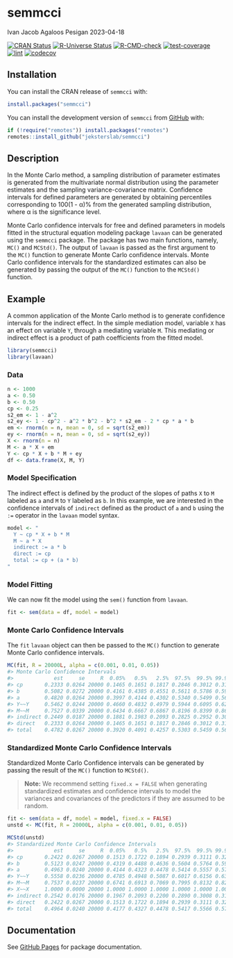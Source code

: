 semmcci
================
Ivan Jacob Agaloos Pesigan
2023-04-18

<!-- README.md is generated from README.Rmd. Please edit that file -->
<!-- badges: start -->

[![CRAN
Status](https://www.r-pkg.org/badges/version/semmcci)](https://cran.r-project.org/package=semmcci)
[![R-Universe
Status](https://jeksterslab.r-universe.dev/badges/semmcci)](https://jeksterslab.r-universe.dev)
[![R-CMD-check](https://github.com/jeksterslab/semmcci/workflows/R-CMD-check/badge.svg)](https://github.com/jeksterslab/semmcci/actions)
[![test-coverage](https://github.com/jeksterslab/semmcci/actions/workflows/test-coverage.yaml/badge.svg)](https://github.com/jeksterslab/semmcci/actions/workflows/test-coverage.yaml)
[![lint](https://github.com/jeksterslab/semmcci/actions/workflows/lint.yaml/badge.svg)](https://github.com/jeksterslab/semmcci/actions/workflows/lint.yaml)
[![codecov](https://codecov.io/gh/jeksterslab/semmcci/branch/main/graph/badge.svg?token=KVLUET3DJ6)](https://codecov.io/gh/jeksterslab/semmcci)
<!-- badges: end -->

## Installation

You can install the CRAN release of `semmcci` with:

``` r
install.packages("semmcci")
```

You can install the development version of `semmcci` from
[GitHub](https://github.com/jeksterslab/semmcci) with:

``` r
if (!require("remotes")) install.packages("remotes")
remotes::install_github("jeksterslab/semmcci")
```

## Description

In the Monte Carlo method, a sampling distribution of parameter
estimates is generated from the multivariate normal distribution using
the parameter estimates and the sampling variance-covariance matrix.
Confidence intervals for defined parameters are generated by obtaining
percentiles corresponding to 100(1 - α)% from the generated sampling
distribution, where α is the significance level.

Monte Carlo confidence intervals for free and defined parameters in
models fitted in the structural equation modeling package `lavaan` can
be generated using the `semmcci` package. The package has two main
functions, namely, `MC()` and `MCStd()`. The output of `lavaan` is
passed as the first argument to the `MC()` function to generate Monte
Carlo confidence intervals. Monte Carlo confidence intervals for the
standardized estimates can also be generated by passing the output of
the `MC()` function to the `MCStd()` function.

## Example

A common application of the Monte Carlo method is to generate confidence
intervals for the indirect effect. In the simple mediation model,
variable `X` has an effect on variable `Y`, through a mediating variable
`M`. This mediating or indirect effect is a product of path coefficients
from the fitted model.

``` r
library(semmcci)
library(lavaan)
```

### Data

``` r
n <- 1000
a <- 0.50
b <- 0.50
cp <- 0.25
s2_em <- 1 - a^2
s2_ey <- 1 - cp^2 - a^2 * b^2 - b^2 * s2_em - 2 * cp * a * b
em <- rnorm(n = n, mean = 0, sd = sqrt(s2_em))
ey <- rnorm(n = n, mean = 0, sd = sqrt(s2_ey))
X <- rnorm(n = n)
M <- a * X + em
Y <- cp * X + b * M + ey
df <- data.frame(X, M, Y)
```

### Model Specification

The indirect effect is defined by the product of the slopes of paths `X`
to `M` labeled as `a` and `M` to `Y` labeled as `b`. In this example, we
are interested in the confidence intervals of `indirect` defined as the
product of `a` and `b` using the `:=` operator in the `lavaan` model
syntax.

``` r
model <- "
  Y ~ cp * X + b * M
  M ~ a * X
  indirect := a * b
  direct := cp
  total := cp + (a * b)
"
```

### Model Fitting

We can now fit the model using the `sem()` function from `lavaan`.

``` r
fit <- sem(data = df, model = model)
```

### Monte Carlo Confidence Intervals

The `fit` `lavaan` object can then be passed to the `MC()` function to
generate Monte Carlo confidence intervals.

``` r
MC(fit, R = 20000L, alpha = c(0.001, 0.01, 0.05))
#> Monte Carlo Confidence Intervals
#>             est     se     R  0.05%   0.5%   2.5%  97.5%  99.5% 99.95%
#> cp       0.2333 0.0264 20000 0.1465 0.1651 0.1817 0.2846 0.3012 0.3165
#> b        0.5082 0.0272 20000 0.4161 0.4385 0.4551 0.5611 0.5786 0.5988
#> a        0.4820 0.0264 20000 0.3997 0.4144 0.4302 0.5340 0.5499 0.5680
#> Y~~Y     0.5462 0.0244 20000 0.4660 0.4832 0.4979 0.5944 0.6095 0.6263
#> M~~M     0.7527 0.0339 20000 0.6434 0.6667 0.6867 0.8196 0.8399 0.8612
#> indirect 0.2449 0.0187 20000 0.1881 0.1983 0.2093 0.2825 0.2952 0.3081
#> direct   0.2333 0.0264 20000 0.1465 0.1651 0.1817 0.2846 0.3012 0.3165
#> total    0.4782 0.0267 20000 0.3920 0.4091 0.4257 0.5303 0.5459 0.5647
```

### Standardized Monte Carlo Confidence Intervals

Standardized Monte Carlo Confidence intervals can be generated by
passing the result of the `MC()` function to `MCStd()`.

> **Note:** We recommend setting `fixed.x = FALSE` when generating
> standardized estimates and confidence intervals to model the variances
> and covariances of the predictors if they are assumed to be random.

``` r
fit <- sem(data = df, model = model, fixed.x = FALSE)
unstd <- MC(fit, R = 20000L, alpha = c(0.001, 0.01, 0.05))
```

``` r
MCStd(unstd)
#> Standardized Monte Carlo Confidence Intervals
#>             est     se     R  0.05%   0.5%   2.5%  97.5%  99.5% 99.95%
#> cp       0.2422 0.0267 20000 0.1513 0.1722 0.1894 0.2939 0.3111 0.3284
#> b        0.5123 0.0247 20000 0.4319 0.4488 0.4636 0.5604 0.5764 0.5932
#> a        0.4963 0.0240 20000 0.4144 0.4323 0.4478 0.5414 0.5557 0.5709
#> Y~~Y     0.5558 0.0236 20000 0.4785 0.4948 0.5087 0.6017 0.6156 0.6320
#> M~~M     0.7537 0.0237 20000 0.6741 0.6913 0.7069 0.7995 0.8132 0.8282
#> X~~X     1.0000 0.0000 20000 1.0000 1.0000 1.0000 1.0000 1.0000 1.0000
#> indirect 0.2542 0.0176 20000 0.1967 0.2093 0.2200 0.2890 0.3008 0.3123
#> direct   0.2422 0.0267 20000 0.1513 0.1722 0.1894 0.2939 0.3111 0.3284
#> total    0.4964 0.0240 20000 0.4177 0.4327 0.4478 0.5417 0.5566 0.5738
```

## Documentation

See [GitHub Pages](https://jeksterslab.github.io/semmcci/index.html) for
package documentation.
